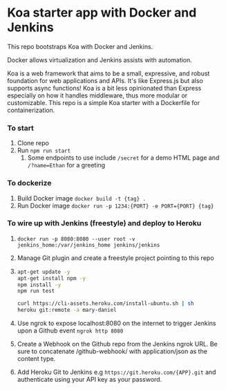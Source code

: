 # Koa starter app with Docker and Jenkins

This repo bootstraps Koa with Docker and Jenkins.

Docker allows virtualization and Jenkins assists with automation.

Koa is a web framework that aims to be a small, expressive, and robust foundation for web applications and APIs. It's like Express.js but also supports async functions! Koa is a bit less opinionated than Express especially on how it handles middleware, thus more modular or customizable. This repo is a simple Koa starter with a Dockerfile for containerization.

### To start

1. Clone repo
1. Run `npm run start`
   1. Some endpoints to use include `/secret` for a demo HTML page and `/?name=Ethan` for a greeting

### To dockerize

1. Build Docker image `docker build -t {tag} .`
1. Run Docker image `docker run -p 1234:{PORT} -e PORT={PORT} {tag}`

### To wire up with Jenkins (freestyle) and deploy to Heroku

1. `docker run -p 8080:8080 --user root -v jenkins_home:/var/jenkins_home jenkins/jenkins`
1. Manage Git plugin and create a freestyle project pointing to this repo
1. ```bash
   apt-get update -y
   apt-get install npm -y
   npm install -y
   npm run test

   curl https://cli-assets.heroku.com/install-ubuntu.sh | sh
   heroku git:remote -a mary-daniel
   ```

1. Use ngrok to expose localhost:8080 on the internet to trigger Jenkins upon a Github event `ngrok http 8080`
1. Create a Webhook on the Github repo from the Jenkins ngrok URL. Be sure to concatenate /github-webhook/ with application/json as the content type.
1. Add Heroku Git to Jenkins e.g `https://git.heroku.com/{APP}.git` and authenticate using your API key as your password.

